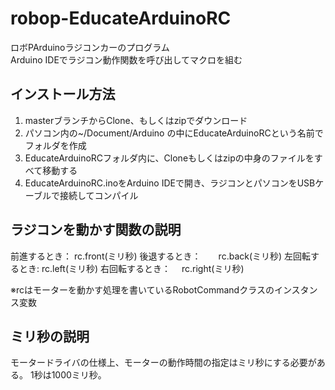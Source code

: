 # robop-EducateArduinoRC
ロボPArduinoラジコンカーのプログラム  
Arduino IDEでラジコン動作関数を呼び出してマクロを組む

## インストール方法
1. masterブランチからClone、もしくはzipでダウンロード
2. パソコン内の~/Document/Arduino の中にEducateArduinoRCという名前でフォルダを作成
3. EducateArduinoRCフォルダ内に、Cloneもしくはzipの中身のファイルをすべて移動する
4. EducateArduinoRC.inoをArduino IDEで開き、ラジコンとパソコンをUSBケーブルで接続してコンパイル

## ラジコンを動かす関数の説明
前進するとき： rc.front(ミリ秒)
後退するとき：　　rc.back(ミリ秒)
左回転するとき: rc.left(ミリ秒)
右回転するとき：　 rc.right(ミリ秒)

※rcはモーターを動かす処理を書いているRobotCommandクラスのインスタンス変数

## ミリ秒の説明
モータードライバの仕様上、モーターの動作時間の指定はミリ秒にする必要がある。
1秒は1000ミリ秒。
